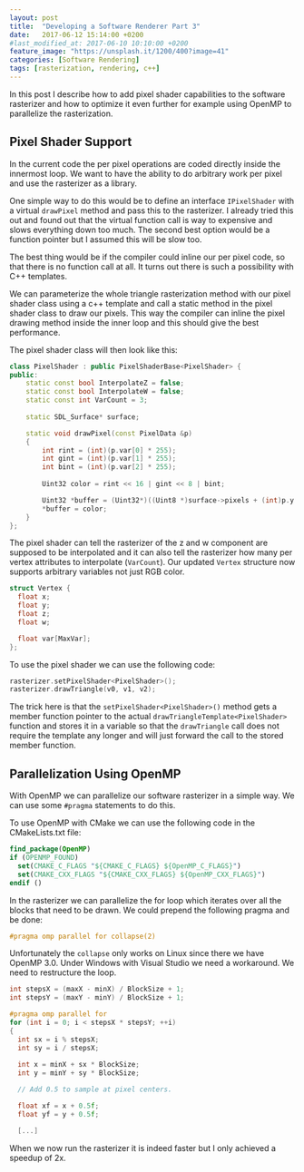 ```yaml
---
layout: post
title:  "Developing a Software Renderer Part 3"
date:   2017-06-12 15:14:00 +0200
#last_modified_at: 2017-06-10 10:10:00 +0200
feature_image: "https://unsplash.it/1200/400?image=41"
categories: [Software Rendering]
tags: [rasterization, rendering, c++]
---
```

In this post I describe how to add pixel shader capabilities to the software
rasterizer and how to optimize it even further for example using OpenMP to
parallelize the rasterization.

<!-- more -->

## Pixel Shader Support

In the current code the per pixel operations are coded directly inside the
innermost loop. We want to have the ability to do arbitrary work per pixel and
use the rasterizer as a library.

One simple way to do this would be to define an interface `IPixelShader` with a
virtual `drawPixel` method and pass this to the rasterizer. I already tried this
out and found out that the virtual function call is way to expensive and slows
everything down too  much. The second best option would be a function pointer
but I assumed this will be slow too.

The best thing would be if the compiler could inline our per pixel code, so that
there is no function call at all. It turns out there is such a possibility with
C++ templates.

We can parameterize the whole triangle rasterization method with our pixel
shader class using a c++ template and call a static method in the pixel shader
class to draw our pixels. This way the compiler can inline the pixel drawing
method inside the inner loop and this should give the best performance.

The pixel shader class will then look like this:

```cpp
class PixelShader : public PixelShaderBase<PixelShader> {
public:
	static const bool InterpolateZ = false;
	static const bool InterpolateW = false;
	static const int VarCount = 3;
	
	static SDL_Surface* surface;

	static void drawPixel(const PixelData &p)
	{
		int rint = (int)(p.var[0] * 255);
		int gint = (int)(p.var[1] * 255);
		int bint = (int)(p.var[2] * 255);
		
		Uint32 color = rint << 16 | gint << 8 | bint;

		Uint32 *buffer = (Uint32*)((Uint8 *)surface->pixels + (int)p.y * surface->pitch + (int)p.x * 4);
		*buffer = color;
	}
};
```

The pixel shader can tell the rasterizer of the z and w component are supposed
to be interpolated and it can also tell the rasterizer how many per vertex
attributes to interpolate (`VarCount`). Our updated `Vertex` structure now
supports arbitrary variables not just RGB color.

```cpp
struct Vertex {
  float x;
  float y;
  float z;
  float w;

  float var[MaxVar];
};
```

To use the pixel shader we can use the following code:

```cpp
rasterizer.setPixelShader<PixelShader>();
rasterizer.drawTriangle(v0, v1, v2);
```

The trick here is that the `setPixelShader<PixelShader>()` method gets a member
function pointer to the actual `drawTriangleTemplate<PixelShader>` function and
stores it in a variable so that the `drawTriangle` call does not require the
template any longer and will just forward the call to the stored member
function.

## Parallelization Using OpenMP

With OpenMP we can parallelize our software rasterizer in a simple way.
We can use some `#pragma` statements to do this.

To use OpenMP with CMake we can use the following code in the CMakeLists.txt
file:

```cmake
find_package(OpenMP)
if (OPENMP_FOUND)
  set(CMAKE_C_FLAGS "${CMAKE_C_FLAGS} ${OpenMP_C_FLAGS}")
  set(CMAKE_CXX_FLAGS "${CMAKE_CXX_FLAGS} ${OpenMP_CXX_FLAGS}")
endif ()
```

In the rasterizer we can parallelize the for loop which iterates over all the
blocks that need to be drawn. We could prepend the following pragma and be done:

```cpp
#pragma omp parallel for collapse(2)
```

Unfortunately the `collapse` only works on Linux since there we have OpenMP 3.0.
Under Windows with Visual Studio we need a workaround. We need to restructure
the loop.

```cpp
int stepsX = (maxX - minX) / BlockSize + 1;
int stepsY = (maxY - minY) / BlockSize + 1;

#pragma omp parallel for
for (int i = 0; i < stepsX * stepsY; ++i)
{
  int sx = i % stepsX;
  int sy = i / stepsX;
  
  int x = minX + sx * BlockSize;
  int y = minY + sy * BlockSize;

  // Add 0.5 to sample at pixel centers.

  float xf = x + 0.5f;
  float yf = y + 0.5f;

  [...]
```

When we now run the rasterizer it is indeed faster but I only achieved a speedup
of 2x.